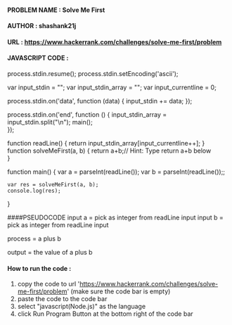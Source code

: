
#### PROBLEM NAME : Solve Me First
#### AUTHOR : shashank21j
#### URL : https://www.hackerrank.com/challenges/solve-me-first/problem
#### JAVASCRIPT CODE :
process.stdin.resume();
process.stdin.setEncoding('ascii');

var input_stdin = "";
var input_stdin_array = "";
var input_currentline = 0;

process.stdin.on('data', function (data) {
    input_stdin += data;
});

process.stdin.on('end', function () {
    input_stdin_array = input_stdin.split("\n");
    main();    
});

function readLine() {
    return input_stdin_array[input_currentline++];
}
function solveMeFirst(a, b) {
  return a+b;// Hint: Type return a+b below   
}

function main() {
    var a = parseInt(readLine());
    var b = parseInt(readLine());;

    var res = solveMeFirst(a, b);
    console.log(res);
}

####PSEUDOCODE
input a = pick as integer from readLine input
input b = pick as integer from readLine input

process = a plus b

output = the value of a plus b

#### How to run the code :
1. copy the code to url 'https://www.hackerrank.com/challenges/solve-me-first/problem' (make sure the code bar is empty)
2. paste the code to the code bar
3. select "javascript(Node.js)" as the language
4. click Run Program Button at the bottom right of the code bar

